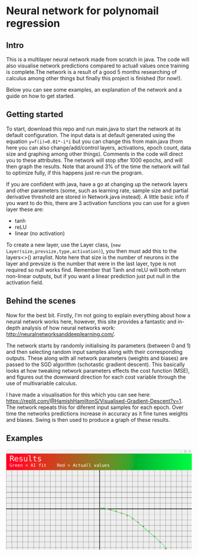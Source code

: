 # Neural network for polynomail regression

## Intro

This is a multilayer neural network made from scratch in java. The code will also visualise network predictions compared to actuall values once training is complete.The network is a result of a good 5 months researching of calculus among other things but finally this project is finished (for now!). 

Below you can see some examples, an explanation of the network and a guide on how to get started.


## Getting started

To start, download this repo and run main.java to start the network at its default configuration. The input data is at default generated using the equation `y=f(i)=0.01*-i*i` but you can change this from main.java (from here you can also change/add/control layers, activations, epoch count, data size and graphing among other things). Comments in the code will direct you to these attributes. The network will stop sfter 1000 epochs, and will then graph the results. Note that around 3% of the time the network will fail to optimize fully, if this happens just re-run the program. 

If you are confident with java, have a go at changing up the network layers and other parameters (some, such as learning rate, sample size and partial derivative threshold are stored in Network.java instead). A little basic info if you want to do this, there are 3 activation functions you can use for a given layer these are:

- tanh
- reLU
- linear (no activation)

To create a new layer, use the Layer class, (`new Layer(size,prevsize,type,activation)`), you then must add this to the layers<>() arraylist. Note here that size is the number of neurons in the layer and prevsize is the number that were in the last layer, type is not required so null works find. Remember that Tanh and reLU will both return non-linear outputs, but if you want a linear prediction just put null in the activation field. 

## Behind the scenes

Now for the best bit. Firstly, I'm not going to explain everything about how a neural network works here, however, this site provides a fantastic and in-depth analysis of how neural networks work: http://neuralnetworksanddeeplearning.com/. 

The network starts by randomly initialising its parameters (between 0 and 1) and then selecting random input samples along with their corresponding outputs. These along with all network parameters (weights and biases) are passed to the SGD algorithm (schotastic gradient descent). This basically looks at how tweaking network parameters effects the cost function (MSE), and figures out the downward direction for each cost variable through the use of multivariable calculus. 

I have made a visualisation for this which you can see here: https://replit.com/@HamishHamiltonS/Visualised-Gradient-Descent?v=1. The network repeats this for diferent input samples for each epoch. Over time the networks predictions increase in accuracy as it fine tunes weights and biases. Swing is then used to produce a graph of these results.


## Examples

![Example](https://github.com/HamishHamiltonSmith/Multilayer-Neural-Network/blob/main/examples/Screenshot%202022-09-06%2019.33.46.png)

